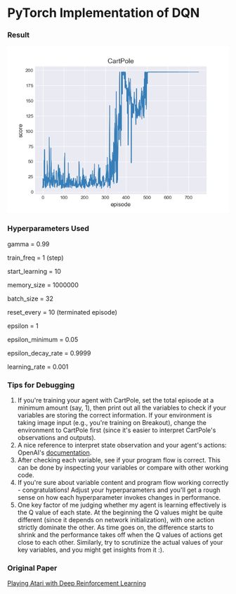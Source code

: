 # PyTorch Implementation of DQN

### Result

![img](https://github.com/RPC2/DQN_PyTorch/blob/master/score.png)

### Hyperparameters Used

gamma = 0.99

train_freq = 1 (step)

start_learning = 10

memory_size = 1000000

batch_size = 32

reset_every = 10 (terminated episode)

epsilon = 1

epsilon_minimum = 0.05

epsilon_decay_rate = 0.9999

learning_rate = 0.001

### Tips for Debugging

1. If you're training your agent with CartPole, set the total episode at a minimum amount (say, 1), then print out all the variables to check if your variables are storing the correct information. If your environment is taking image input (e.g., you're training on Breakout), change the environment to CartPole first (since it's easier to interpret CartPole's observations and outputs).
2. A nice reference to interpret state observation and your agent's actions: OpenAI's [documentation](https://github.com/openai/gym/tree/master/gym/envs). 
3. After checking each variable, see if your program flow is correct. This can be done by inspecting your variables or compare with other working code.
4. If you're sure about variable content and program flow working correctly - congratulations! Adjust your hyperparameters and you'll get a rough sense on how each hyperparameter invokes changes in performance.
5. One key factor of me judging whether my agent is learning effectively is the Q value of each state. At the beginning the Q values might be quite different (since it depends on network initialization), with one action strictly dominate the other. As time goes on, the difference starts to shrink and the performance takes off when the Q values of actions get close to each other. Similarly, try to scrutinize the actual values of your key variables, and you might get insights from it :).

### Original Paper

[Playing Atari with Deep Reinforcement Learning](https://www.cs.toronto.edu/~vmnih/docs/dqn.pdf)